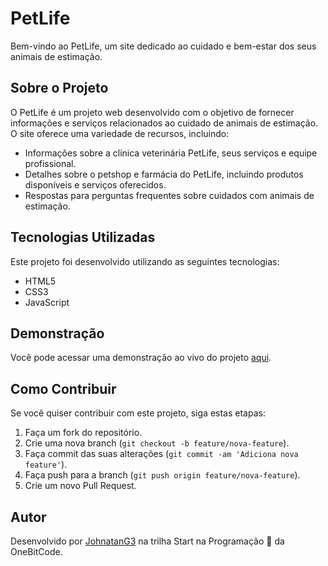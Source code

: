# PetLife

Bem-vindo ao PetLife, um site dedicado ao cuidado e bem-estar dos seus animais de estimação.

## Sobre o Projeto

O PetLife é um projeto web desenvolvido com o objetivo de fornecer informações e serviços relacionados ao cuidado de animais de estimação. O site oferece uma variedade de recursos, incluindo:

- Informações sobre a clínica veterinária PetLife, seus serviços e equipe profissional.
- Detalhes sobre o petshop e farmácia do PetLife, incluindo produtos disponíveis e serviços oferecidos.
- Respostas para perguntas frequentes sobre cuidados com animais de estimação.

## Tecnologias Utilizadas

Este projeto foi desenvolvido utilizando as seguintes tecnologias:

- HTML5
- CSS3
- JavaScript

## Demonstração

Você pode acessar uma demonstração ao vivo do projeto [aqui](https://petlife-clinica-portfolio.netlify.app/).

## Como Contribuir

Se você quiser contribuir com este projeto, siga estas etapas:

1. Faça um fork do repositório.
2. Crie uma nova branch (`git checkout -b feature/nova-feature`).
3. Faça commit das suas alterações (`git commit -am 'Adiciona nova feature'`).
4. Faça push para a branch (`git push origin feature/nova-feature`).
5. Crie um novo Pull Request.

## Autor

Desenvolvido por [JohnatanG3](https://github.com/JohnatanG3) na trilha Start na Programação 🤘 da OneBitCode.
